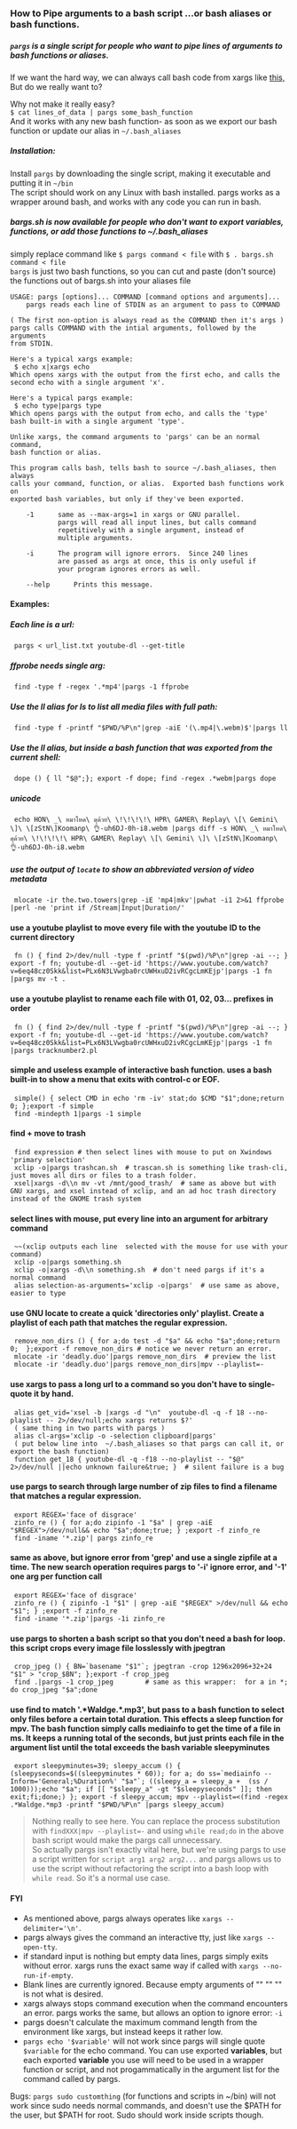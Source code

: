 ### How to Pipe arguments to a bash script    ...or bash aliases or bash functions.


##### `pargs` is a single script for people who want to pipe lines of arguments to bash functions or aliases.

If we want the hard way, we can always call bash code from xargs like [this,](https://stackoverflow.com/questions/11003418/calling-shell-functions-with-xargs) But
do we really want to?

Why not make it really easy?    
`$ cat lines_of_data | pargs some_bash_function`    
And it works with any new bash function- as soon as we export our bash function or 
update our alias in `~/.bash_aliases`

##### Installation: 
Install `pargs` by downloading the single script, making it executable and putting it in `~/bin`    
The script should work on any Linux with bash installed.  pargs works as a wrapper around bash, and works with any code you can run in bash.

##### bargs.sh is now available for people who don't want to export variables, functions, or add those functions to ~/.bash_aliases
simply replace command like `$ pargs command < file` with `$ . bargs.sh command < file`    
`bargs` is just two bash functions, so you can cut and paste (don't source) the functions out of bargs.sh into your aliases file

    USAGE: pargs [options]... COMMAND [command options and arguments]... 
    	pargs reads each line of STDIN as an argument to pass to COMMAND
    
    ( The first non-option is always read as the COMMAND then it's args )
    pargs calls COMMAND with the intial arguments, followed by the arguments 
    from STDIN. 
    
    Here's a typical xargs example:
     $ echo x|xargs echo
    Which opens xargs with the output from the first echo, and calls the 
    second echo with a single argument 'x'.
    
    Here's a typical pargs example:
     $ echo type|pargs type 
    Which opens pargs with the output from echo, and calls the 'type' 
    bash built-in with a single argument 'type'. 
    
    Unlike xargs, the command arguments to 'pargs' can be an normal command, 
    bash function or alias.
    
    This program calls bash, tells bash to source ~/.bash_aliases, then always
    calls your command, function, or alias.  Exported bash functions work on
    exported bash variables, but only if they've been exported.
    
    	-1 		same as --max-args=1 in xargs or GNU parallel.  
    			pargs will read all input lines, but calls command
    			repetitively with a single argument, instead of 
    			multiple arguments.
    
    	-i 		The program will ignore errors.  Since 240 lines 
    			are passed as args at once, this is only useful if
    			your program ignores errors as well.
    
    	--help		Prints this message.
    
#### Examples: 
    
##### Each line is a url:
     pargs < url_list.txt youtube-dl --get-title	
##### ffprobe needs single arg:
     find -type f -regex '.*mp4'|pargs -1 ffprobe	
##### Use the ll alias for ls to list all media files with full path: 
     find -type f -printf "$PWD/%P\n"|grep -aiE '(\.mp4|\.webm)$'|pargs ll
##### Use the ll alias, but inside a bash function that was exported from the current shell:
     dope () { ll "$@";}; export -f dope; find -regex .*webm|pargs dope
##### unicode
     echo HON\ _\ หมาโหด\ ดุด้วย\ \!\!\!\!\ HPR\ GAMER\ Replay\ \[\ Gemini\ \]\ \[zStN\]Koomanp\ 👌-uh6DJ-0h-i8.webm |pargs diff -s HON\ _\ หมาโหด\ ดุด้วย\ \!\!\!\!\ HPR\ GAMER\ Replay\ \[\ Gemini\ \]\ \[zStN\]Koomanp\ 👌-uh6DJ-0h-i8.webm 
##### use the output of `locate` to show an abbreviated version of video metadata
     mlocate -ir the.two.towers|grep -iE 'mp4|mkv'|pwhat -i1 2>&1 ffprobe |perl -ne 'print if /Stream|Input|Duration/'
#### use a youtube playlist to move every file with the youtube ID to the current directory
     fn () { find 2>/dev/null -type f -printf "$(pwd)/%P\n"|grep -ai --; } export -f fn; youtube-dl --get-id 'https://www.youtube.com/watch?v=6eq48cz0Skk&list=PLx6N3LVwgba0rcUWHxuD2ivRCgcLmKEjp'|pargs -1 fn |pargs mv -t . 
#### use a youtube playlist to rename each file with 01, 02, 03... prefixes in order
     fn () { find 2>/dev/null -type f -printf "$(pwd)/%P\n"|grep -ai --; } export -f fn; youtube-dl --get-id 'https://www.youtube.com/watch?v=6eq48cz0Skk&list=PLx6N3LVwgba0rcUWHxuD2ivRCgcLmKEjp'|pargs -1 fn |pargs tracknumber2.pl
#### simple and useless example of interactive bash function. uses a bash built-in to show a menu that exits with control-c or EOF. 
     simple() { select CMD in echo 'rm -iv' stat;do $CMD "$1";done;return 0; };export -f simple
     find -mindepth 1|pargs -1 simple
#### find + move to trash
     find expression # then select lines with mouse to put on Xwindows 'primary selection' 
     xclip -o|pargs trashcan.sh  # trascan.sh is something like trash-cli, just moves all dirs or files to a trash folder.
     xsel|xargs -d\\n mv -vt /mnt/good_trash/  # same as above but with GNU xargs, and xsel instead of xclip, and an ad hoc trash directory instead of the GNOME trash system
#### select lines with mouse, put every line into an argument for arbitrary command
     ~~(xclip outputs each line  selected with the mouse for use with your command)
     xclip -o|pargs something.sh
     xclip -o|xargs -d\\n something.sh  # don't need pargs if it's a normal command
     alias selection-as-arguments='xclip -o|pargs'  # use same as above, easier to type

#### use GNU locate to create a quick 'directories only' playlist.  Create a playlist of each path that matches the regular expression.
     remove_non_dirs () { for a;do test -d "$a" && echo "$a";done;return 0;  };export -f remove_non_dirs # notice we never return an error.
     mlocate -ir 'deadly.duo'|pargs remove_non_dirs  # preview the list
     mlocate -ir 'deadly.duo'|pargs remove_non_dirs|mpv --playlist=-

#### use xargs to pass a long url to a command so you don't have to single-quote it by hand.
     alias get_vid='xsel -b |xargs -d "\n"  youtube-dl -q -f 18 --no-playlist -- 2>/dev/null;echo xargs returns $?' 
     ( same thing in two parts with pargs ) 
     alias cl-args='xclip -o -selection clipboard|pargs'
     ( put below line into  ~/.bash_aliases so that pargs can call it, or export the bash function) 
     function get_18 { youtube-dl -q -f18 --no-playlist -- "$@" 2>/dev/null ||echo unknown failure&true; }  # silent failure is a bug
#### use pargs to search through large number of zip files to find a filename that matches a regular expression. 
     export REGEX='face of disgrace'
     zinfo_re () { for a;do zipinfo -1 "$a" | grep -aiE "$REGEX">/dev/null&& echo "$a";done;true; } ;export -f zinfo_re
     find -iname '*.zip'| pargs zinfo_re
#### same as above, but ignore error from 'grep' and use a single zipfile at a time.  The new search operation requires pargs to '-i' ignore error, and '-1' one arg per function call 
     export REGEX='face of disgrace'
     zinfo_re () { zipinfo -1 "$1" | grep -aiE "$REGEX" >/dev/null && echo "$1"; } ;export -f zinfo_re
     find -iname '*.zip'|pargs -1i zinfo_re
#### use pargs to shorten a bash script so that you don't need a bash for loop.   this script crops every image file losslessly with jpegtran
     crop_jpeg () { BN=`basename "$1"`; jpegtran -crop 1296x2096+32+24  "$1" > "crop_$BN"; };export -f crop_jpeg
     find .|pargs -1 crop_jpeg        # same as this wrapper:  for a in *; do crop_jpeg "$a";done
#### use find to match '.\*Waldge.\*.mp3', but pass to a bash function to select only files before a certain total duration.  This effects a sleep function for mpv.  The bash function simply calls mediainfo to get the time of a file in ms.  It keeps a running total of the seconds, but just prints each file in the argument list until the total exceeds the bash variable sleepyminutes
     export sleepyminutes=39; sleepy_accum () { (sleepyseconds=$((sleepyminutes * 60)); for a; do ss=`mediainfo --Inform='General;%Duration%' "$a"`; ((sleepy_a = sleepy_a +  (ss / 1000)));echo "$a"; if [[ "$sleepy_a" -gt "$sleepyseconds" ]]; then exit;fi;done;) }; export -f sleepy_accum; mpv --playlist=<(find -regex .*Waldge.*mp3 -printf "$PWD/%P\n" |pargs sleepy_accum)
>Nothing really to see here. You can replace the process substitution with `findXXX|mpv --playlist=-` and using `while read;do` in the above bash script would make the pargs call unnecessary.    
>So actually pargs isn't exactly vital here, but we're using pargs to use a script written for `script arg1 arg2 arg2...` and pargs allows us to use the script without refactoring the script into a bash loop with `while read`. So it's a normal use case.

#### FYI 
* As mentioned above, pargs always operates like `xargs --delimiter='\n'`.
* pargs always gives the command an interactive tty, just like `xargs --open-tty`. 
* if standard input is nothing but empty data lines, pargs simply exits without error. xargs runs the exact same way if  called with `xargs --no-run-if-empty`.    
* Blank lines are currently ignored.  Because empty arguments of "" "" "" is not what is desired.    
* xargs always stops command execution when the command encounters an error.  pargs works the same, but allows an option to ignore error: `-i`    
* pargs doesn't calculate the maximum command length from the environment like xargs, but instead keeps it rather low.    
* `pargs echo '$variable'` will not work since pargs will single quote `$variable` for the echo command.  You can use exported **variables**, but each exported **variable** you use will need to be used in a wrapper function or script, and not progammatically in the argument list for the command called by pargs.


Bugs: `pargs sudo customthing` (for functions and scripts in ~/bin) will not work since sudo needs normal commands, and doesn't use the $PATH for the user, but $PATH for root. Sudo should work inside scripts though.    


